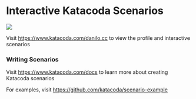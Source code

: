 # Interactive Katacoda Scenarios

[![](http://shields.katacoda.com/katacoda/danilo.cc/count.svg)](https://www.katacoda.com/danilo.cc "Get your profile on Katacoda.com")

Visit https://www.katacoda.com/danilo.cc to view the profile and interactive scenarios

### Writing Scenarios
Visit https://www.katacoda.com/docs to learn more about creating Katacoda scenarios

For examples, visit https://github.com/katacoda/scenario-example

